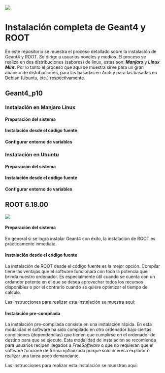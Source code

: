 ![](/home/jonasdx/MEGA/TFM_Jonas/GitHub_G4ROOT/Geant4/b1_0000.png)

# Instalación completa de Geant4 y ROOT

En este repositorio se muestra el proceso detallado sobre la instalación de Geant4 y ROOT. Se dirige a usuarios noveles y medios. El proceso se realiza en dos distribuciones (sabores) de linux, estas son:  ***Manjaro*** y ***Linux Mint***. Por lo tanto el proceso que aqui se muestra sirve para un gran abanico de distribuciones, para las basadas en Arch y para las basadas en Debian (Ubuntu, etc.) respectivamente.

## Geant4_p10

### Instalación en Manjaro Linux

#### Preparación del sistema

#### Instalación desde el código fuente

#### Configurar entorno de variables



### Instalación en Ubuntu

#### Preparación del sistema

#### Instalación desde el código fuente

#### Configurar entorno de variables



## ROOT 6.18.00

![](/home/jonasdx/MEGA/TFM_Jonas/GitHub_G4ROOT/ROOT/root-gh.png)

#### Preparación del sistema

En general si se logra instalar Geant4 con éxito, la instalación de ROOT es prácticamente inmediata.

#### Instalación desde el código fuente

La instalación de ROOT desde el código fuente es la mejor opción. Compilar tiene las ventajas que el software funcionará con toda la potencia que brinda nuestro ordenador. Es especialmente útil cuando se cuenta con un ordandor potente en el que se desea aprovechar todos los recursos disponibles o por el contrario cuando se quiere optimizar el tiempo de cálculo.

Las instrucciones para realizar esta instalación se muestra aquí: 



#### Instalación pre-compilada

La instalación pre-compilada consiste en una instalación rápida. En esta modalidad el software ha sido compilado en otro ordenador bajo ciertas condiciones (dependencias) que tienen que cumplirse en el ordenador de destino para que se ejecute. Esta modalidad de instalación se recomienda para usuarios recipen llegados a *FreeSoftware* o que no requieran que el software funcione de forma optimizada porque solo interesa explorar o realizar una tarea poco demandante. 

Las instrucciones para realizar esta instalación se muestran aquí: 
